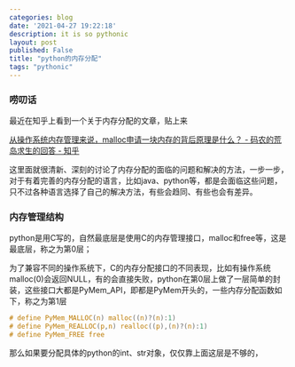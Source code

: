 ```yaml
---
categories: blog
date: '2021-04-27 19:22:18'
description: it is so pythonic
layout: post
published: False
title: "python的内存分配"
tags: "pythonic"
---
```


### 唠叨话

最近在知乎上看到一个关于内存分配的文章，贴上来

[从操作系统内存管理来说，malloc申请一块内存的背后原理是什么？ - 码农的荒岛求生的回答 - 知乎](
https://www.zhihu.com/question/33979489/answer/1849544189)

这里面就很清新、深刻的讨论了内存分配的面临的问题和解决的方法，一步一步，对于有着完善的内存分配的语言，比如java、python等，都是会面临这些问题，只不过各种语言选择了自己的解决方法，有些会趋同、有些也会有差异。

### 内存管理结构

python是用C写的，自然最底层是使用C的内存管理接口，malloc和free等，这是最底层，称之为第0层；

为了兼容不同的操作系统下，C的内存分配接口的不同表现，比如有操作系统malloc(0)会返回NULL，有的会直接失败，python在第0层上做了一层简单的封装，这些接口大都是PyMem_API，即都是PyMem开头的，一些内存分配函数如下，称之为第1层

```C
# define PyMem_MALLOC(n) malloc((n)?(n):1)
# define PyMem_REALLOC(p,n) realloc((p),(n)?(n):1)
# define PyMem_FREE free
```

那么如果要分配具体的python的int、str对象，仅仅靠上面这层是不够的，